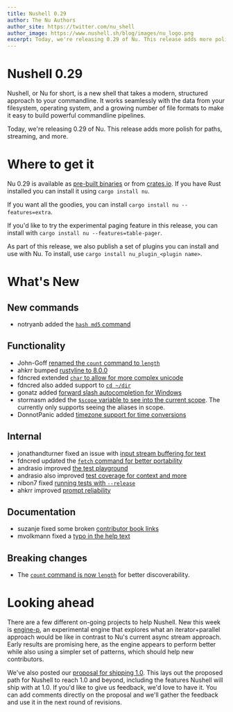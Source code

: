 ```yaml
---
title: Nushell 0.29
author: The Nu Authors
author_site: https://twitter.com/nu_shell
author_image: https://www.nushell.sh/blog/images/nu_logo.png
excerpt: Today, we're releasing 0.29 of Nu. This release adds more polish for paths, streaming, and more.
---
```


# Nushell 0.29

Nushell, or Nu for short, is a new shell that takes a modern, structured approach to your commandline. It works seamlessly with the data from your filesystem, operating system, and a growing number of file formats to make it easy to build powerful commandline pipelines.

Today, we're releasing 0.29 of Nu. This release adds more polish for paths, streaming, and more.

<!-- more -->

# Where to get it

Nu 0.29 is available as [pre-built binaries](https://github.com/nushell/nushell/releases/tag/0.29.0) or from [crates.io](https://crates.io/crates/nu). If you have Rust installed you can install it using `cargo install nu`.

If you want all the goodies, you can install `cargo install nu --features=extra`.

If you'd like to try the experimental paging feature in this release, you can install with `cargo install nu --features=table-pager`.

As part of this release, we also publish a set of plugins you can install and use with Nu. To install, use `cargo install nu_plugin_<plugin name>`.

# What's New

## New commands

- notryanb added the [`hash md5` command](https://github.com/nushell/nushell/pull/3197)

## Functionality

- John-Goff [renamed the `count` command to `length`](https://github.com/nushell/nushell/pull/3166)
- ahkrr bumped [rustyline to 8.0.0](https://github.com/nushell/nushell/pull/3167)
- fdncred extended [`char` to allow for more complex unicode](https://github.com/nushell/nushell/pull/3195)
- fdncred also added support to [`cd ~/dir`](https://github.com/nushell/nushell/pull/3210)
- gonatz added [forward slash autocompletion for Windows](https://github.com/nushell/nushell/pull/3201)
- stormasm added the [`$scope` variable to see into the current scope](https://github.com/nushell/nushell/pull/3203). The currently only supports seeing the aliases in scope.
- DonnotPanic added [timezone support for time conversions](https://github.com/nushell/nushell/pull/3207)

## Internal

- jonathandturner fixed an issue with [input stream buffering for text](https://github.com/nushell/nushell/pull/3153)
- fdncred updated the [`fetch` command for better portability](https://github.com/nushell/nushell/pull/3154)
- andrasio improved [the test playground](https://github.com/nushell/nushell/pull/3179)
- andrasio also improved [test coverage for context and more](https://github.com/nushell/nushell/pull/3217)
- nibon7 fixed [running tests with `--release`](https://github.com/nushell/nushell/pull/3184)
- ahkrr improved [prompt reliability](https://github.com/nushell/nushell/pull/3189)

## Documentation

- suzanje fixed some broken [contributor book links](https://github.com/nushell/nushell/pull/3198)
- mvolkmann fixed a [typo in the help text](https://github.com/nushell/nushell/pull/3216)

## Breaking changes

- The [`count` command is now `length`](https://github.com/nushell/nushell/pull/3166) for better discoverability.

# Looking ahead

There are a few different on-going projects to help Nushell. New this week is [engine-p](https://github.com/jonathandturner/enginep/tree/gradient_deep_dive_wip), an experimental engine that explores what an iterator+parallel approach would be like in contrast to Nu's current async stream approach. Early results are promising here, as the engine appears to perform better while also using a simpler set of patterns, which should help new contributors.

We've also posted our [proposal for shipping 1.0](https://github.com/nushell/rfcs/pull/6). This lays out the proposed path for Nushell to reach 1.0 and beyond, including the features Nushell will ship with at 1.0. If you'd like to give us feedback, we'd love to have it. You can add comments directly on the proposal and we'll gather the feedback and use it in the next round of revisions.
